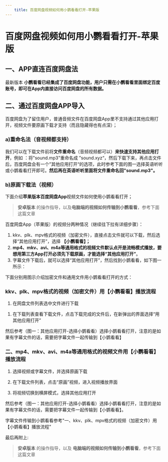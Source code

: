```yaml
---
    title: 百度网盘视频如何用小鹦看看打开-苹果版
--- 
```


# 百度网盘视频如何用小鹦看看打开-苹果版

## 一、APP直连百度网盘法

最新版本 **小鹦看看已经集成了百度网盘功能，用户只需在小鹦看看里面绑定百度账号，即可在App内直接访问百度网盘的所有数据。**

<ImageCard imageSrc="https://pica.zhimg.com/v2-46d869be2f8f999cd2cd84aea456d13e_1440w.jpg" description=""/>

## 二、通过百度网盘APP导入

百度网盘为了留住用户，普通音频文件在百度网盘App里不支持通过其他应用打开，视频文件要原画下载才支持（而且隐藏得也有点深）；

### a)重命名法（音视频都支持）

我们可以在下载文件前将**文件重命名**（音频视频都可以）**来快速支持其他应用打开**，例如 ：将"sound.mp3"重命名成 ”sound.xyz“，然后下载下来，再点击文件后，百度网盘会有一个”其他应用打开“的选项，此时参考下面的图一选择英语听听或小鹦看看打开即可。**然后再在英语听听里面将文件重命名回"sound.mp3"。**

### b)原画下载法（视频）

下面介绍**苹果版本百度网盘App**视频文件如何使用小鹦看看打开；

> **安卓版本** 的操作指导，以及**电脑端的视频如何传输到小鹦看看**，参考下面这篇文章

<NavCard title="如何将视频文件导入到小鹦看看播放" link="/guard/import-video-and-sub" icon="https://pica.zhimg.com/v2-e5443bfc8914638e221397d81326eb02.png?source=7e7ef6e2&needBackground=1" />


百度网盘App（苹果版）的视频分两种情况（继续往下拉有详细步骤）：

1. kkv、plk、mpv格式的视频（加密文件），直接点击文件就可以下载，然后选择“其他应用打开”，选择 **【小鹦看看】；**
2. **mp4、mkv、avi、m4a等通用格式的视频文件默认点开是流畅模式播放，要想用第三方App打开必须先下载原画，才能选择“其他应用打开”**。
3. 字幕文件下载后，就可以选择“其他应用打开”，然后找到小鹦看看，如下图一所示：

<ImageCard imageSrc="https://picx.zhimg.com/v2-b9210784b19082496025cdd7417cfa55_1440w.jpg" description="图一：其他应用打开-选择小鹦看看"/>

下面分别用图示介绍加密文件和通用文件用小鹦看看打开的方式：

### kkv、plk、mpv格式的视频（加密文件）用【小鹦看看】播放流程

1. 在网盘文件列表选中文件进行下载
<ImageCard imageSrc="https://picx.zhimg.com/v2-bed4757eee5b4452a417863b946d3e47_1440w.jpg" description=""/>

1. 在下载列表查看下载文件，点击下载完成的文件后，在新弹出的界面选择“用其他应用打开”

<ImageCard imageSrc="https://pic1.zhimg.com/v2-b1e58077bce09b335dce1a97acc574a4_1440w.jpg" description=""/>

然后参考（图一：其他应用打开-选择小鹦看看）选择小鹦看看打开，注意的是如果有字幕文件的话，需要把字幕文件一起传输到【小鹦看看】

### 二、mp4、mkv、avi、m4a等通用格式的视频文件用【小鹦看看】播放流程

1. 选择视频或字幕文件，并选择原画下载

<ImageCard imageSrc="https://pic4.zhimg.com/v2-fb9ea1844f4cecffe3ab1294861cc70b_1440w.jpg" description=""/>

2. 在下载文件列表，点击“原画”视频，进入视频播放界面

<ImageCard imageSrc="https://pic2.zhimg.com/v2-d5478430b1342989e1456eadf515111b_1440w.jpg" description=""/>

3. 将视频切换到横屏模式，选择其他应用打开

<ImageCard imageSrc="https://picx.zhimg.com/v2-903f12f2cf8969ed45f61dd27a63ef93_1440w.jpg" description=""/>

然后参考（图一：其他应用打开-选择小鹦看看）选择小鹦看看打开，注意的是如果有字幕文件的话，需要把字幕文件一起传输到【小鹦看看】。

字幕文件传输到小鹦看看参考"一、kkv、plk、mpv格式的视频（加密文件）用【小鹦看看】播放流程"

最后再附上:

> **安卓版本** 的操作指导，以及 **电脑端的视频如何传输到小鹦看看**，参考下面这篇文章


<NavCard title="如何将视频文件导入到小鹦看看播放" link="/guard/import-video-and-sub" icon="https://pica.zhimg.com/v2-e5443bfc8914638e221397d81326eb02.png?source=7e7ef6e2&needBackground=1" />